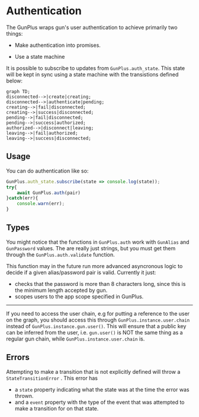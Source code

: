# Authentication

The GunPlus wraps gun's user authentication to achieve primarily two things:

- Make authentication into promises.

- Use a state machine

It is possible to subscribe to updates from `GunPlus.auth_state`. This state will be kept in sync using a state machine with the transistions defined below:


```mermaid
graph TD;
disconnected-->|create|creating;
disconnected-->|authenticate|pending;
creating-->|fail|disconnected;
creating-->|success|disconnected;
pending-->|fail|disconnected;
pending-->|success|authorized;
authorized-->|disconnect|leaving;
leaving-->|fail|authorized;
leaving-->|success|disconnected;
```

## Usage
You can do authentication like so:
```js
GunPlus.auth_state.subscribe(state => console.log(state));
try{
	await GunPlus.auth(pair)
}catch(err){
	console.warn(err);
}
```

## Types

You might notice that the functions in `GunPlus.auth` work with `GunAlias` and `GunPassword` values.
The are really just strings, but you must get them through the `GunPlus.auth.validate` function.

This function may in the future run more advanced asyncronous logic to decide if a given alias/password pair is valid.
Currently it just:

- checks that the password is more than 8 characters long, since this is the minimum length accepted by gun.
- scopes users to the app scope specified in GunPlus.

---

If you need to access the user chain, e.g for putting a reference to the user on the graph, you should access this through `GunPlus.instance.user.chain` instead of `GunPlus.instance.gun.user()`. This will ensure that a public key can be inferred from the user, i.e. `gun.user()` is NOT the same thing as a regular gun chain, while `GunPlus.instance.user.chain` is.

## Errors
Attempting to make a transition that is not explicitly defined will throw a `StateTransitionError` . This error has 

- a `state` property indicating what the state was at the time the error was thrown.
- and a `event` property with the type of the event that was attempted to make a transition for on that state.